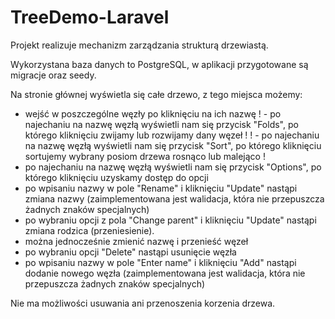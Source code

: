 # TreeDemo-Laravel

Projekt realizuje mechanizm zarządzania strukturą drzewiastą.

Wykorzystana baza danych to PostgreSQL, w aplikacji przygotowane są migracje oraz seedy.

Na stronie głównej wyświetla się całe drzewo, z tego miejsca możemy:
- wejść w poszczególne węzły po kliknięciu na ich nazwę
! - po najechaniu na nazwę węzłą wyświetli nam się przycisk "Folds", po którego kliknięciu zwijamy lub rozwijamy dany węzeł !
! - po najechaniu na nazwę węzłą wyświetli nam się przycisk "Sort", po którego kliknięciu sortujemy wybrany posiom drzewa rosnąco lub malejąco !
- po najechaniu na nazwę węzłą wyświetli nam się przycisk "Options", po którego kliknięciu uzyskamy dostęp do opcji
- po wpisaniu nazwy w pole "Rename" i kliknięciu "Update" nastąpi zmiana nazwy (zaimplementowana jest walidacja, która nie przepuszcza żadnych znaków specjalnych)
- po wybraniu opcji z pola "Change parent" i kliknięciu "Update" nastąpi zmiana rodzica (przeniesienie).
- można jednocześnie zmienić nazwę i przenieść węzeł
- po wybraniu opcji "Delete" nastąpi usunięcie węzła
- po wpisaniu nazwy w pole "Enter name" i kliknięciu "Add" nastąpi dodanie nowego węzła (zaimplementowana jest walidacja, która nie przepuszcza żadnych znaków specjalnych)

Nie ma możliwości usuwania ani przenoszenia korzenia drzewa.

